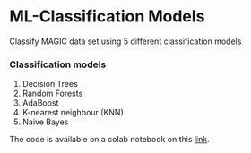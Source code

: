 # ML-Classification Models
Classify MAGIC data set using 5 different classification models

### Classification models 
1. Decision Trees
2. Random Forests
3. AdaBoost
4. K-nearest neighbour (KNN)
5. Naive Bayes

The code is available on a colab notebook on this [link](https://colab.research.google.com/drive/1U8LjeOFqn-6HoueXtyMjL8EENHTaqb2T?usp=sharing).
